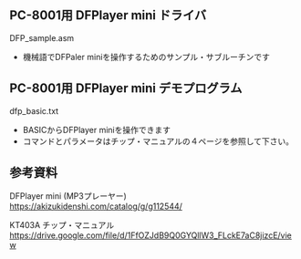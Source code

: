 ## PC-8001用 DFPlayer mini ドライバ
DFP_sample.asm
- 機械語でDFPaler miniを操作するためのサンプル・サブルーチンです


## PC-8001用 DFPlayer mini デモプログラム
dfp_basic.txt
- BASICからDFPlayer miniを操作できます
- コマンドとパラメータはチップ・マニュアルの４ページを参照して下さい。


## 参考資料

DFPlayer mini (MP3プレーヤー)
https://akizukidenshi.com/catalog/g/g112544/

KT403A チップ・マニュアル
https://drive.google.com/file/d/1FfOZJdB9Q0GYQllW3_FLckE7aC8jizcE/view
